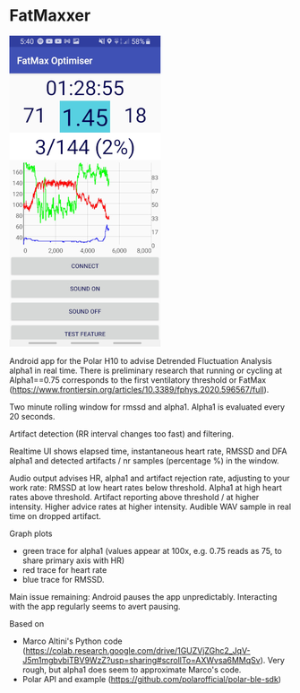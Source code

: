 # FatMaxxer

![Screenshot](https://raw.githubusercontent.com/IanPeake/FatMaxxer/main/screenshot-run-scaled.jpg)

Android app for the Polar H10 to advise Detrended Fluctuation Analysis alpha1 in real time.
There is preliminary research that running or cycling at Alpha1==0.75 corresponds to the first ventilatory threshold or FatMax
(https://www.frontiersin.org/articles/10.3389/fphys.2020.596567/full).

Two minute rolling window for rmssd and alpha1. Alpha1 is evaluated every 20 seconds.

Artifact detection (RR interval changes too fast) and filtering.

Realtime UI shows elapsed time, instantaneous heart rate, RMSSD and DFA alpha1 and detected artifacts / nr samples (percentage %) in the window.

Audio output advises HR, alpha1 and artifact rejection rate, adjusting to your work rate:
RMSSD at low heart rates below threshold.
Alpha1 at high heart rates above threshold.
Artifact reporting above threshold / at higher intensity.
Higher advice rates at higher intensity.
Audible WAV sample in real time on dropped artifact.

Graph plots
- green trace for alpha1 (values appear at 100x, e.g. 0.75 reads as 75, to share primary axis with HR)
- red trace for heart rate
- blue trace for RMSSD.

Main issue remaining: Android pauses the app unpredictably. Interacting with the app regularly seems to avert pausing.

Based on
- Marco Altini's Python code
(https://colab.research.google.com/drive/1GUZVjZGhc2_JqV-J5m1mgbvbiTBV9WzZ?usp=sharing#scrollTo=AXWvsa6MMqSv).
Very rough, but alpha1 does seem to approximate Marco's code.
- Polar API and example (https://github.com/polarofficial/polar-ble-sdk)
